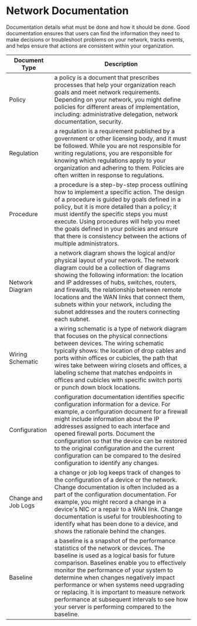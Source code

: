 # Network Documentation

Documentation details what must be done and how it should be done. Good documentation ensures that users can find the information they need to make decisions or troubleshoot problems on your network, tracks events, and helps ensure that actions are consistent within your organization.

| Document Type | Description |
| ------------- | ----------- |
| Policy | a policy is a document that prescribes processes that help your organization reach goals and meet network requirements. Depending on your network, you might define policies for different areas of implementation, including: administrative delegation, network documentation, security. |
| Regulation | a regulation is a requirement published by a government or other licensing body, and it must be followed. While you are not responsible for writing regulations, you are responsible for knowing which regulations apply to your organization and adhering to them. Policies are often written in response to regulations. |
| Procedure | a procedure is a step-by-step process outlining how to implement a specific action. The design of a procedure is guided by goals defined in a policy, but it is more detailed than a policy; it must identify the specific steps you must execute. Using procedures will help you meet the goals defined in your policies and ensure that there is consistency between the actions of multiple administrators. |
| Network Diagram | a network diagram shows the logical and/or physical layout of your network. The network diagram could be a collection of diagrams showing the following information: the location and IP addresses of hubs, switches, routers, and firewalls, the relationship between remote locations and the WAN links that connect them, subnets within your network, including the subnet addresses and the routers connecting each subnet. |
| Wiring Schematic | a wiring schematic is a type of network diagram that focuses on the physical connections between devices. The wiring schematic typically shows: the location of drop cables and ports within offices or cubicles, the path that wires take between wiring closets and offices, a labeling scheme that matches endpoints in offices and cubicles with specific switch ports or punch down block locations. |
| Configuration	| configuration documentation identifies specific configuration information for a device. For example, a configuration document for a firewall might include information about the IP addresses assigned to each interface and opened firewall ports. Document the configuration so that the device can be restored to the original configuration and the current configuration can be compared to the desired configuration to identify any changes. |
| Change and Job Logs | a change or job log keeps track of changes to the configuration of a device or the network. Change documentation is often included as a part of the configuration documentation. For example, you might record a change in a device's NIC or a repair to a WAN link. Change documentation is useful for troubleshooting to identify what has been done to a device, and shows the rationale behind the changes. |
| Baseline | a baseline is a snapshot of the performance statistics of the network or devices. The baseline is used as a logical basis for future comparison. Baselines enable you to effectively monitor the performance of your system to determine when changes negatively impact performance or when systems need upgrading or replacing. It is important to measure network performance at subsequent intervals to see how your server is performing compared to the baseline. |
